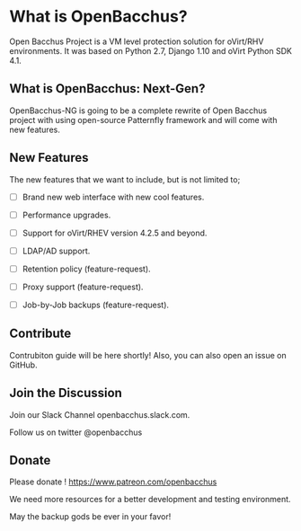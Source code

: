# What is OpenBacchus?

Open Bacchus Project is a VM level protection solution for oVirt/RHV environments. It was based on Python 2.7, Django 1.10 and oVirt Python SDK 4.1. 

## What is OpenBacchus: Next-Gen?

OpenBacchus-NG is going to be a complete rewrite of Open Bacchus project with using open-source Patternfly framework and will come with new features.

## New Features

The new features that we want to include, but is not limited to;

- [ ] Brand new web interface with new cool features.
- [ ] Performance upgrades.
- [ ] Support for oVirt/RHEV version 4.2.5 and beyond.
- [ ] LDAP/AD support.
- [ ] Retention policy (feature-request).
- [ ] Proxy support (feature-request).
- [ ] Job-by-Job backups (feature-request).


## Contribute

Contrubiton guide will be here shortly! Also, you can also open an issue on GitHub.

## Join the Discussion

Join our Slack Channel openbacchus.slack.com.

Follow us on twitter @openbacchus

## Donate

Please donate ! https://www.patreon.com/openbacchus

We need more resources for a better development and testing environment.

May the backup gods be ever in your favor!
